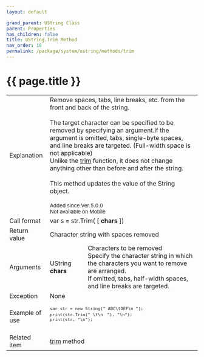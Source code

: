 ```yaml
---
layout: default

grand_parent: UString Class
parent: Properties
has_children: false
title: UString.Trim Method
nav_order: 18
permalink: /package/system/ustring/methods/trim
---
```

# {{ page.title }}

<table>
  <tr>
    <td>Explanation</td>
    <td colspan="2">Remove spaces, tabs, line breaks, etc. from the front and back of the string.<br><br>The target character can be specified to be removed by specifying an argument.If the argument is omitted, tabs, single-byte spaces, and line breaks are targeted. (Full-width space is not applicable)<br>Unlike the <a href="/method/str/trim">trim</a> function, it does not change anything other than before and after the string.<br><br>This method updates the value of the String object.<br><br><small>Added since Ver.5.0.0<br>Not available on Mobile</small></td>
  </tr>
  <tr>
    <td>Call format</td>
    <td colspan="2">var s = str.Trim( [ <b>chars</b> ])</td>
  </tr>
  <tr>
    <td>Return value</td>
    <td colspan="2">Character string with spaces removed</td>
  </tr>  
  <tr>
    <td>Arguments</td>
    <td>UString <b>chars</b></td>
    <td>Characters to be removed<br>Specify the character string in which the characters you want to remove are arranged.<br>If omitted, tabs, half-width spaces, and line breaks are targeted.</td>
  </tr>
  <tr>
    <td>Exception</td>
    <td colspan="2">None</td>
  </tr>
  <tr>
    <td>Example of use</td>
    <td colspan="2"><code><pre>
var str = new String(" ABC\tDEF\n ");
print(str.Trim(" \t\n　"), "\n");
print(str, "\n");
    </pre></code></td>
  </tr>
  <tr>
    <td>Related item</td>
    <td colspan="2"><a href="/method/str/trim">trim</a> method</td>
  </tr>
</table>